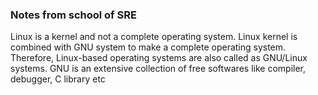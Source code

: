 ### Notes from school of SRE

Linux is a kernel and not a complete operating system. Linux kernel is combined with GNU system to make a complete operating system. Therefore, Linux-based operating systems are also called as GNU/Linux systems. GNU is an extensive collection of free softwares like compiler, debugger, C library etc
